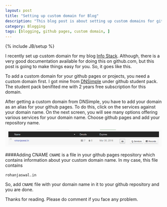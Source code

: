 ```yaml
---
layout: post
title: "Setting up custom domain for Blog"
description: "This blog post is about setting up custom domains for github pages"
category: Blogging 
tags: [blogging, github pages, custom domain, ]
---
```

{% include JB/setup %}

I recently set up custom domain for my blog <a href="http://rohanjaswal.in">Info Stack</a>. Although, there is a very good documentation available for doing this on github.com, but this post is going to make things easy for you. So, it goes like this.

To add a custom domain for your github pages or projects, you need a custom domain first. I got mine from <a href="http://dnsimple.com">DNSimple</a> under github student pack. The student pack benifited me with 2 years free subscription for this domain.

After getting a custom domain from DNSimple, you have to add your domain as an alias for your github pages. To do this, click on the services against your domain name. On the next screen, you will see many options offering various services for your domain name. Choose github pages and add your repository name.
<p>
    <img src="/images/domain_services.png" width="670px">
</p>

####Adding CNAME
`CNAME` is a file in your github pages repository which contains information about your custom domain name. In my case, this file contains

    rohanjaswal.in

So, add `CNAME` file with your domain name in it to your github repository and you are done.

Thanks for reading. Please do comment if you face any problem.
